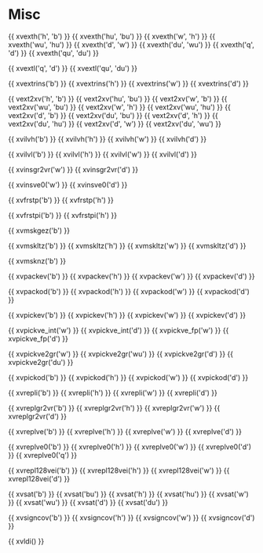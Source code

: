 # Misc

{{ xvexth('h', 'b') }}
{{ xvexth('hu', 'bu') }}
{{ xvexth('w', 'h') }}
{{ xvexth('wu', 'hu') }}
{{ xvexth('d', 'w') }}
{{ xvexth('du', 'wu') }}
{{ xvexth('q', 'd') }}
{{ xvexth('qu', 'du') }}

{{ xvextl('q', 'd') }}
{{ xvextl('qu', 'du') }}

{{ xvextrins('b') }}
{{ xvextrins('h') }}
{{ xvextrins('w') }}
{{ xvextrins('d') }}

{{ vext2xv('h', 'b') }}
{{ vext2xv('hu', 'bu') }}
{{ vext2xv('w', 'b') }}
{{ vext2xv('wu', 'bu') }}
{{ vext2xv('w', 'h') }}
{{ vext2xv('wu', 'hu') }}
{{ vext2xv('d', 'b') }}
{{ vext2xv('du', 'bu') }}
{{ vext2xv('d', 'h') }}
{{ vext2xv('du', 'hu') }}
{{ vext2xv('d', 'w') }}
{{ vext2xv('du', 'wu') }}

{{ xvilvh('b') }}
{{ xvilvh('h') }}
{{ xvilvh('w') }}
{{ xvilvh('d') }}

{{ xvilvl('b') }}
{{ xvilvl('h') }}
{{ xvilvl('w') }}
{{ xvilvl('d') }}

{{ xvinsgr2vr('w') }}
{{ xvinsgr2vr('d') }}

{{ xvinsve0('w') }}
{{ xvinsve0('d') }}

{{ xvfrstp('b') }}
{{ xvfrstp('h') }}

{{ xvfrstpi('b') }}
{{ xvfrstpi('h') }}

{{ xvmskgez('b') }}

{{ xvmskltz('b') }}
{{ xvmskltz('h') }}
{{ xvmskltz('w') }}
{{ xvmskltz('d') }}

{{ xvmsknz('b') }}

{{ xvpackev('b') }}
{{ xvpackev('h') }}
{{ xvpackev('w') }}
{{ xvpackev('d') }}

{{ xvpackod('b') }}
{{ xvpackod('h') }}
{{ xvpackod('w') }}
{{ xvpackod('d') }}

{{ xvpickev('b') }}
{{ xvpickev('h') }}
{{ xvpickev('w') }}
{{ xvpickev('d') }}

{{ xvpickve_int('w') }}
{{ xvpickve_int('d') }}
{{ xvpickve_fp('w') }}
{{ xvpickve_fp('d') }}

{{ xvpickve2gr('w') }}
{{ xvpickve2gr('wu') }}
{{ xvpickve2gr('d') }}
{{ xvpickve2gr('du') }}

{{ xvpickod('b') }}
{{ xvpickod('h') }}
{{ xvpickod('w') }}
{{ xvpickod('d') }}

{{ xvrepli('b') }}
{{ xvrepli('h') }}
{{ xvrepli('w') }}
{{ xvrepli('d') }}

{{ xvreplgr2vr('b') }}
{{ xvreplgr2vr('h') }}
{{ xvreplgr2vr('w') }}
{{ xvreplgr2vr('d') }}

{{ xvreplve('b') }}
{{ xvreplve('h') }}
{{ xvreplve('w') }}
{{ xvreplve('d') }}

{{ xvreplve0('b') }}
{{ xvreplve0('h') }}
{{ xvreplve0('w') }}
{{ xvreplve0('d') }}
{{ xvreplve0('q') }}

{{ xvrepl128vei('b') }}
{{ xvrepl128vei('h') }}
{{ xvrepl128vei('w') }}
{{ xvrepl128vei('d') }}

{{ xvsat('b') }}
{{ xvsat('bu') }}
{{ xvsat('h') }}
{{ xvsat('hu') }}
{{ xvsat('w') }}
{{ xvsat('wu') }}
{{ xvsat('d') }}
{{ xvsat('du') }}

{{ xvsigncov('b') }}
{{ xvsigncov('h') }}
{{ xvsigncov('w') }}
{{ xvsigncov('d') }}

{{ xvldi() }}